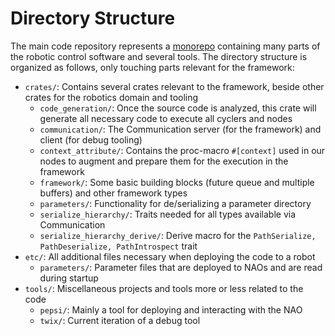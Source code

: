 # Directory Structure

The main code repository represents a [monorepo](https://en.wikipedia.org/wiki/Monorepo) containing many parts of the robotic control software and several tools.
The directory structure is organized as follows, only touching parts relevant for the framework:

- `crates/`: Contains several crates relevant to the framework, beside other crates for the robotics domain and tooling
    - `code_generation/`: Once the source code is analyzed, this crate will generate all necessary code to execute all cyclers and nodes
    - `communication/`: The Communication server (for the framework) and client (for debug tooling)
    - `context_attribute/`: Contains the proc-macro `#[context]` used in our nodes to augment and prepare them for the execution in the framework
    - `framework/`: Some basic building blocks (future queue and multiple buffers) and other framework types
    - `parameters/`: Functionality for de/serializing a parameter directory
    - `serialize_hierarchy/`: Traits needed for all types available via Communication
    - `serialize_hierarchy_derive/`: Derive macro for the `PathSerialize, PathDeserialize, PathIntrospect` trait
- `etc/`: All additional files necessary when deploying the code to a robot
    - `parameters/`: Parameter files that are deployed to NAOs and are read during startup
- `tools/`: Miscellaneous projects and tools more or less related to the code
    - `pepsi/`: Mainly a tool for deploying and interacting with the NAO
    - `twix/`: Current iteration of a debug tool
